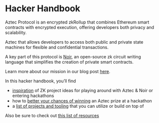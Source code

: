 # Hacker Handbook
Aztec Protocol is an encrypted zkRollup that combines Ethereum smart contracts with encrypted execution, offering developers both privacy and scalability. 

Aztec that allows developers to access both public and private state machines for flexible and confidential transactions. 

A key part of this protocol is [Noir](https://noir-lang.org/), an open-source zk circuit writing language that simplifies the creation of private smart contracts.

Learn more about our mission in our blog post [here](https://medium.com/aztec-protocol/aztec-the-hybrid-zkrollup-a90a197bf22e).

In this hacker handbook, you’ll find 

- [inspiration](INSPIRATION.md) of ZK project ideas for playing around with Aztec & Noir or entering hackathons
- how to [better your chances of winning](INSPIRATION.md#hackathon-success-guide-) an Aztec prize at a hackathon
- a [list of projects and tooling](TOOLS.md) that you can utilize or build on top of

Also be sure to check out [this list of resources](../README.md)
